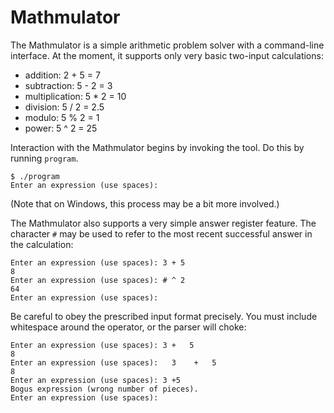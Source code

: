 Mathmulator
===========

The Mathmulator is a simple arithmetic problem solver with a
command-line interface.  At the moment, it supports only very basic
two-input calculations:

* addition: 2 + 5 = 7
* subtraction: 5 - 2 = 3
* multiplication: 5 * 2 = 10
* division: 5 / 2 = 2.5
* modulo: 5 % 2 = 1
* power: 5 ^ 2 = 25

Interaction with the Mathmulator begins by invoking the tool.  Do this
by running `program`.

```
$ ./program
Enter an expression (use spaces): 
```

(Note that on Windows, this process may be a bit more involved.)

The Mathmulator also supports a very simple answer register feature.
The character `#` may be used to refer to the most recent successful
answer in the calculation:

```
Enter an expression (use spaces): 3 + 5
8
Enter an expression (use spaces): # ^ 2
64
Enter an expression (use spaces): 
```

Be careful to obey the prescribed input format precisely.  You must
include whitespace around the operator, or the parser will choke:

```
Enter an expression (use spaces): 3 +   5
8
Enter an expression (use spaces):   3    +   5    
8
Enter an expression (use spaces): 3 +5
Bogus expression (wrong number of pieces).
Enter an expression (use spaces): 
```
